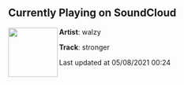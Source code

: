 ## Currently Playing on SoundCloud

[<img align="left" width="100" src="https://i1.sndcdn.com/artworks-EHiYx8tYVsvBpLJ7-I1PzfQ-t500x500.jpg">](https://soundcloud.com/walzy/stronger)

**Artist**: walzy 

**Track**: stronger

Last updated at 05/08/2021 00:24
